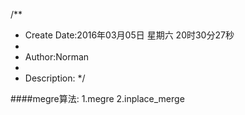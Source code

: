 /**
* Create Date:2016年03月05日 星期六 20时30分27秒
* 
* Author:Norman
* 
* Description: 
*/

####megre算法:
    1.megre
    2.inplace_merge

